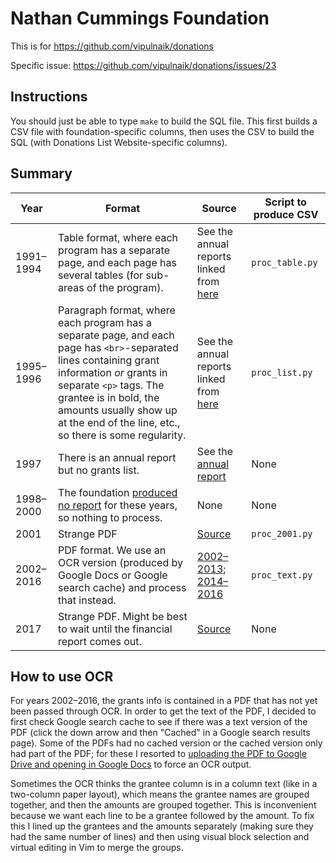 # Nathan Cummings Foundation

This is for https://github.com/vipulnaik/donations

Specific issue: https://github.com/vipulnaik/donations/issues/23

## Instructions

You should just be able to type `make` to build the SQL file. This first builds
a CSV file with foundation-specific columns, then uses the CSV to build the
SQL (with Donations List Website-specific columns).

## Summary

|Year|Format|Source|Script to produce CSV|
|----|------|------|---------------------|
|1991–1994|Table format, where each program has a separate page, and each page has several tables (for sub-areas of the program).|See the annual reports linked from [here](https://web.archive.org/web/20100612122340/http://www.nathancummings.org:80/annual/index.html)|`proc_table.py`|
|1995–1996|Paragraph format, where each program has a separate page, and each page has `<br>`-separated lines containing grant information *or* grants in separate `<p>` tags. The grantee is in bold, the amounts usually show up at the end of the line, etc., so there is some regularity.|See the annual reports linked from [here](https://web.archive.org/web/20100612122340/http://www.nathancummings.org:80/annual/index.html)|`proc_list.py`|
|1997|There is an annual report but no grants list.|See the [annual report](https://web.archive.org/web/20081118170945/http://www.nathancummings.org/annual97/000056.html)|None|
|1998–2000|The foundation [produced no report](https://web.archive.org/web/20100612122340/http://www.nathancummings.org:80/annual/index.html) for these years, so nothing to process.|None|None|
|2001|Strange PDF|[Source](https://web.archive.org/web/20050508123155/http://www.nathancummings.net:80/annual/ncf_2001_grantlist.pdf)|`proc_2001.py`|
|2002–2016|PDF format. We use an OCR version (produced by Google Docs or Google search cache) and process that instead.|[2002–2013](http://www.nathancummings.org/news-and-reports/annual-reports/List); [2014–2016](http://www.nathancummings.org/about-the-foundation/Financial-Statments)|`proc_text.py`|
|2017|Strange PDF. Might be best to wait until the financial report comes out.|[Source](http://www.nathancummings.org/what-we-fund/grants)|None|

## How to use OCR

For years 2002–2016, the grants info is contained in a PDF that has not yet
been passed through OCR. In order to get the text of the PDF, I decided to
first check Google search cache to see if there was a text version of the PDF
(click the down arrow and then "Cached" in a Google search results page). Some
of the PDFs had no cached version or the cached version only had part of the
PDF; for these I resorted to [uploading the PDF to Google Drive and opening in
Google Docs](https://www.reddit.com/r/LifeProTips/comments/3umt3e/lpt_google_docs_has_a_very_accurate_free_ocr/)
to force an OCR output.

Sometimes the OCR thinks the grantee column is in a column text (like in a
two-column paper layout), which means the grantee names are grouped together,
and then the amounts are grouped together. This is inconvenient because we want
each line to be a grantee followed by the amount. To fix this I lined up the
grantees and the amounts separately (making sure they had the same number of
lines) and then using visual block selection and virtual editing in Vim to
merge the groups.
